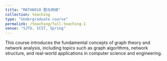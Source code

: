 ```yaml
---
title: "MATH6010 图与网络"
collection: teaching
type: "Undergraduate course"
permalink: /teaching/fall-teaching-1
venue: "SJTU, ICST, Spring"
---
```

This course introduces the fundamental concepts of graph theory and network analysis, including topics such as graph algorithms, network structure, and real-world applications in computer science and engineering.
